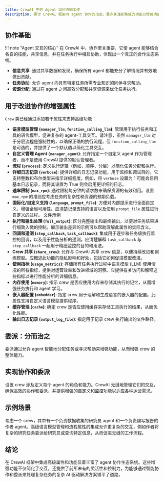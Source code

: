 ```yaml
---
title: CrewAI 中的 Agent 如何协同工作
description: 探讨 CrewAI 框架内 agent 协作的动态，重点关注新集成的功能以增强功能。
---
```


## 协作基础
!!! note "Agent 交互的核心"
    在 CrewAI 中，协作至关重要，它使 agent 能够结合各自的技能，共享信息，并在任务执行中相互协助，体现出一个真正的合作生态系统。

- **信息共享**: 通过共享数据和发现，确保所有 agent 都能充分了解情况并有效地做出贡献。
- **任务协助**: 允许 agent 向具有特定任务所需专业知识的同伴寻求帮助。
- **资源分配**: 通过在 agent 之间高效分配和共享资源来优化任务执行。

## 用于改进协作的增强属性
`Crew` 类已经通过添加若干属性来支持高级功能：

- **语言模型管理 (`manager_llm`, `function_calling_llm`)**: 管理用于执行任务和工具的语言模型，促进复杂的 agent-工具交互。请注意，虽然 `manager_llm` 对于分层流程是强制性的，以确保正确的执行流程，但 `function_calling_llm` 是可选的，并提供了一个默认值以简化工具交互。
- **自定义管理 Agent (`manager_agent`)**: 允许指定一个自定义 agent 作为管理者，而不是使用 CrewAI 提供的默认管理者。
- **流程 (`process`)**: 定义执行逻辑（例如，顺序、分层）以简化任务分配和执行。
- **详细日志记录 (`verbose`)**: 提供详细的日志记录功能，用于监控和调试目的。它支持整数和布尔类型来指示详细程度。例如，将 `verbose` 设置为 1 可能会启用基本日志记录，而将其设置为 True 则会启用更详细的日志。
- **速率限制 (`max_rpm`)**: 通过限制每分钟的请求数来确保资源的有效利用。设置 `max_rpm` 的准则应考虑任务的复杂性和资源的预期负载。
- **国际化/自定义支持 (`language`, `prompt_file`)**:  方便对内部提示进行全面自定义，增强全局可用性。应清楚记录支持的语言以及使用 `prompt_file` 属性进行自定义的过程。 [文件示例](https://github.com/aithoughts/aipmAI/blob/main/src/crewai/translations/en.json)
- **执行和输出处理 (`full_output`)**: 区分完整输出和最终输出，以便对任务结果进行细致入微的控制。展示输出差异的示例可以帮助理解此属性的实际含义。
- **回调和遥测 (`step_callback`, `task_callback`)**: 集成用于逐步和任务级执行监控的回调，以及用于性能分析的遥测。应清楚解释 `task_callback` 与 `step_callback` 一起用于精细监控的目的和用法。
- **Crew 共享 (`share_crew`)**:  允许与 CrewAI 共享 crew 信息，以便持续改进和训练模型。应概述此功能的隐私影响和好处，包括它如何促进模型改进。
- **使用指标 (`usage_metrics`)**: 存储所有任务执行过程中语言模型 (LLM) 使用情况的所有指标，提供对运营效率和改进领域的洞察。应提供有关访问和解释这些指标以进行性能分析的详细信息。
- **内存使用 (`memory`)**: 指示 crew 是否应使用内存来存储其执行的记忆，从而增强任务执行和 agent 学习。
- **嵌入器配置 (`embedder`)**: 指定 crew 用于理解和生成语言的嵌入器的配置。此属性支持自定义语言模型提供程序。
- **缓存管理 (`cache`)**:  确定 crew 是否应使用缓存来存储工具执行的结果，从而优化性能。
- **输出日志记录 (`output_log_file`)**: 指定用于记录 crew 执行输出的文件路径。

## 委派：分而治之
委派通过允许 agent 智能地分配任务或寻求帮助来增强功能，从而增强 crew 的整体能力。

##  实现协作和委派
设置 crew 涉及定义每个 agent 的角色和能力。CrewAI 无缝地管理它们的交互，确保高效的协作和委派，并提供增强的自定义和监控功能以适应各种运营需求。

## 示例场景
考虑一个 crew，其中有一个负责数据收集的研究员 agent 和一个负责编写报告的作者 agent。高级语言模型管理和流程属性的集成允许更复杂的交互，例如作者将复杂的研究任务委派给研究员或查询特定信息，从而促进无缝的工作流程。

## 结论
在 CrewAI 框架中集成高级属性和功能显着丰富了 agent 协作生态系统。这些增强功能不仅简化了交互，还提供了前所未有的灵活性和控制力，为能够通过智能协作和委派来处理复杂任务的复杂 AI 驱动解决方案铺平了道路。
